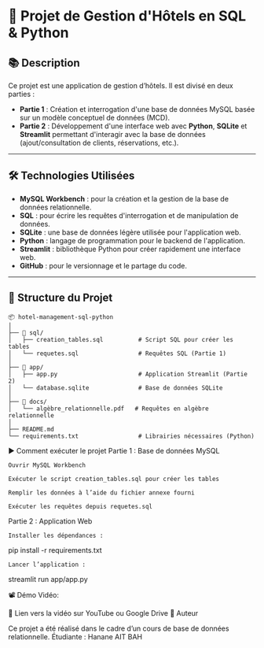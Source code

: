 # 🏨 Projet de Gestion d'Hôtels en SQL & Python

## 📚 Description

Ce projet est une application de gestion d’hôtels. Il est divisé en deux parties :

- **Partie 1** : Création et interrogation d'une base de données MySQL basée sur un modèle conceptuel de données (MCD).
- **Partie 2** : Développement d'une interface web avec **Python**, **SQLite** et **Streamlit** permettant d'interagir avec la base de données (ajout/consultation de clients, réservations, etc.).

---

## 🛠 Technologies Utilisées

- **MySQL Workbench** : pour la création et la gestion de la base de données relationnelle.
- **SQL** : pour écrire les requêtes d'interrogation et de manipulation de données.
- **SQLite** : une base de données légère utilisée pour l'application web.
- **Python** : langage de programmation pour le backend de l'application.
- **Streamlit** : bibliothèque Python pour créer rapidement une interface web.
- **GitHub** : pour le versionnage et le partage du code.

---

## 📁 Structure du Projet

```plaintext
📦 hotel-management-sql-python
│
├── 📁 sql/
│   ├── creation_tables.sql          # Script SQL pour créer les tables
│   └── requetes.sql                 # Requêtes SQL (Partie 1)
│
├── 📁 app/
│   ├── app.py                       # Application Streamlit (Partie 2)
│   └── database.sqlite              # Base de données SQLite
│
├── 📁 docs/
│   └── algèbre_relationnelle.pdf   # Requêtes en algèbre relationnelle
│
├── README.md
└── requirements.txt                 # Librairies nécessaires (Python)
```
▶️ Comment exécuter le projet
Partie 1 : Base de données MySQL

    Ouvrir MySQL Workbench

    Exécuter le script creation_tables.sql pour créer les tables

    Remplir les données à l’aide du fichier annexe fourni

    Exécuter les requêtes depuis requetes.sql

Partie 2 : Application Web

    Installer les dépendances :

pip install -r requirements.txt

    Lancer l’application :

streamlit run app/app.py

📽 Démo Vidéo:

🔗 Lien vers la vidéo sur YouTube ou Google Drive
📌 Auteur

Ce projet a été réalisé dans le cadre d’un cours de base de données relationnelle.
Étudiante : Hanane AIT BAH










